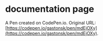 # documentation page

A Pen created on CodePen.io. Original URL: [https://codepen.io/gastonsk/pen/mdEjOXy](https://codepen.io/gastonsk/pen/mdEjOXy).


